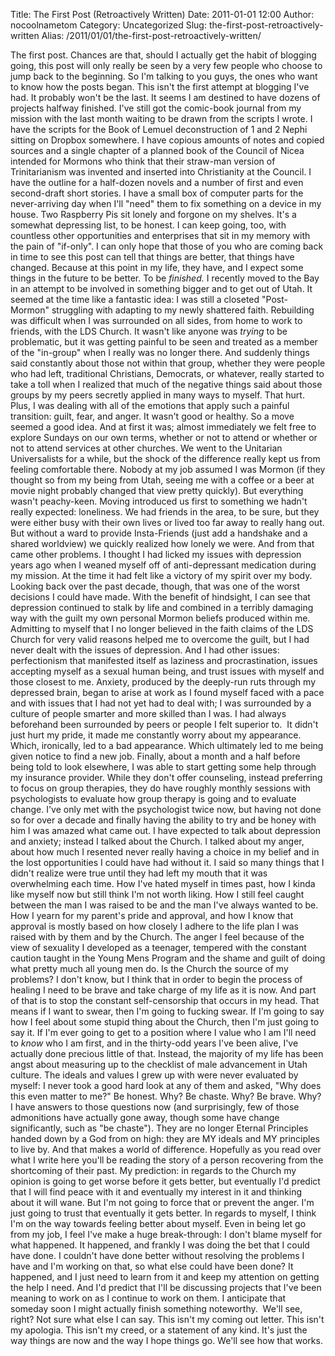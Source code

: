 Title: The First Post (Retroactively Written)
Date: 2011-01-01 12:00
Author: nocoolnametom
Category: Uncategorized
Slug: the-first-post-retroactively-written
Alias: /2011/01/01/the-first-post-retroactively-written/

The first post. Chances are that, should I actually get the habit of blogging going, this post will only really be seen by a very few people who choose to jump back to the beginning. So I'm talking to you guys, the ones who want to know how the posts began. This isn't the first attempt at blogging I've had. It probably won't be the last. It seems I am destined to have dozens of projects halfway finished. I've still got the comic-book journal from my mission with the last month waiting to be drawn from the scripts I wrote. I have the scripts for the Book of Lemuel deconstruction of 1 and 2 Nephi sitting on Dropbox somewhere. I have copious amounts of notes and copied sources and a single chapter of a planned book of the Council of Nicea intended for Mormons who think that their straw-man version of Trinitarianism was invented and inserted into Christianity at the Council. I have the outline for a half-dozen novels and a number of first and even second-draft short stories. I have a small box of computer parts for the never-arriving day when I'll "need" them to fix something on a device in my house. Two Raspberry Pis sit lonely and forgone on my shelves. It's a somewhat depressing list, to be honest. I can keep going, too, with countless other opportunities and enterprises that sit in my memory with the pain of "if-only". I can only hope that those of you who are coming back in time to see this post can tell that things are better, that things have changed. Because at this point in my life, they have, and I expect some things in the future to be better. To be *finished.* I recently moved to the Bay in an attempt to be involved in something bigger and to get out of Utah. It seemed at the time like a fantastic idea: I was still a closeted "Post-Mormon" struggling with adapting to my newly shattered faith. Rebuilding was difficult when I was surrounded on all sides, from home to work to friends, with the LDS Church. It wasn't like anyone was *trying* to be problematic, but it was getting painful to be seen and treated as a member of the "in-group" when I really was no longer there. And suddenly things said constantly about those not within that group, whether they were people who had left, traditional Christians, Democrats, or whatever, really started to take a toll when I realized that much of the negative things said about those groups by my peers secretly applied in many ways to myself. That hurt. Plus, I was dealing with all of the emotions that apply such a painful transition: guilt, fear, and anger. It wasn't good or healthy. So a move seemed a good idea. And at first it was; almost immediately we felt free to explore Sundays on our own terms, whether or not to attend or whether or not to attend services at other churches. We went to the Unitarian Universalists for a while, but the shock of the difference really kept us from feeling comfortable there. Nobody at my job assumed I was Mormon (if they thought so from my being from Utah, seeing me with a coffee or a beer at movie night probably changed that view pretty quickly). But everything wasn't peachy-keen. Moving introduced us first to something we hadn't really expected: loneliness. We had friends in the area, to be sure, but they were either busy with their own lives or lived too far away to really hang out. But without a ward to provide Insta-Friends (just add a handshake and a shared worldview) we quickly realized how lonely we were. And from that came other problems. I thought I had licked my issues with depression years ago when I weaned myself off of anti-depressant medication during my mission. At the time it had felt like a victory of my spirit over my body. Looking back over the past decade, though, that was one of the worst decisions I could have made. With the benefit of hindsight, I can see that depression continued to stalk by life and combined in a terribly damaging way with the guilt my own personal Mormon beliefs produced within me. Admitting to myself that I no longer believed in the faith claims of the LDS Church for very valid reasons helped me to overcome the guilt, but I had never dealt with the issues of depression. And I had other issues: perfectionism that manifested itself as laziness and procrastination, issues accepting myself as a sexual human being, and trust issues with myself and those closest to me. Anxiety, produced by the deeply-run ruts through my depressed brain, began to arise at work as I found myself faced with a pace and with issues that I had not yet had to deal with; I was surrounded by a culture of people smarter and more skilled than I was. I had always beforehand been surrounded by peers or people I felt superior to.  It didn't just hurt my pride, it made me constantly worry about my appearance. Which, ironically, led to a bad appearance. Which ultimately led to me being given notice to find a new job. Finally, about a month and a half before being told to look elsewhere, I was able to start getting some help through my insurance provider. While they don't offer counseling, instead preferring to focus on group therapies, they do have roughly monthly sessions with psychologists to evaluate how group therapy is going and to evaluate change. I've only met with the psychologist twice now, but having not done so for over a decade and finally having the ability to try and be honey with him I was amazed what came out. I have expected to talk about depression and anxiety; instead I talked about the Church. I talked about my anger, about how much I resented never really having a choice in my belief and in the lost opportunities I could have had without it. I said so many things that I didn't realize were true until they had left my mouth that it was overwhelming each time. How I've hated myself in times past, how I kinda like myself now but still think I'm not worth liking. How I still feel caught between the man I was raised to be and the man I've always wanted to be. How I yearn for my parent's pride and approval, and how I know that approval is mostly based on how closely I adhere to the life plan I was raised with by them and by the Church. The anger I feel because of the view of sexuality I developed as a teenager, tempered with the constant caution taught in the Young Mens Program and the shame and guilt of doing what pretty much all young men do. Is the Church the source of my problems? I don't know, but I think that in order to begin the process of healing I need to be brave and take charge of my life as it is now. And part of that is to stop the constant self-censorship that occurs in my head. That means if I want to swear, then I'm going to fucking swear. If I'm going to say how I feel about some stupid thing about the Church, then I'm just going to say it. If I'm ever going to get to a position where I value who I am I'll need to *know* who I am first, and in the thirty-odd years I've been alive, I've actually done precious little of that. Instead, the majority of my life has been angst about measuring up to the checklist of male advancement in Utah culture. The ideals and values I grew up with were never evaluated by myself: I never took a good hard look at any of them and asked, "Why does this even matter to me?" Be honest. Why? Be chaste. Why? Be brave. Why? I have answers to those questions now (and surprisingly, few of those admonitions have actually gone away, though some have change significantly, such as "be chaste"). They are no longer Eternal Principles handed down by a God from on high: they are MY ideals and MY principles to live by. And that makes a world of difference. Hopefully as you read over what I write here you'll be reading the story of a person recovering from the shortcoming of their past. My prediction: in regards to the Church my opinion is going to get worse before it gets better, but eventually I'd predict that I will find peace with it and eventually my interest in it and thinking about it will wane. But I'm not going to force that or prevent the anger. I'm just going to trust that eventually it gets better. In regards to myself, I think I'm on the way towards feeling better about myself. Even in being let go from my job, I feel I've make a huge break-through: I don't blame myself for what happened. It happened, and frankly I was doing the bet that I could have done. I couldn't have done better without resolving the problems I have and I'm working on that, so what else could have been done? It happened, and I just need to learn from it and keep my attention on getting the help I need. And I'd predict that I'll be discussing projects that I've been meaning to work on as I continue to work on them. I anticipate that someday soon I might actually finish something noteworthy.  We'll see, right? Not sure what else I can say. This isn't my coming out letter. This isn't my apologia. This isn't my creed, or a statement of any kind. It's just the way things are now and the way I hope things go. We'll see how that works.
